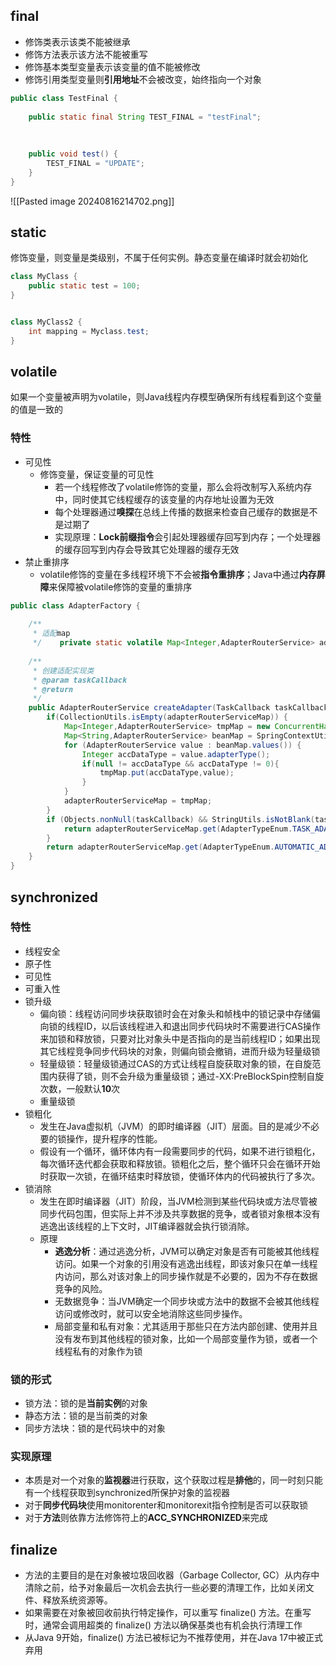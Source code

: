 

## final
- 修饰类表示该类不能被继承
- 修饰方法表示该方法不能被重写
- 修饰基本类型变量表示该变量的值不能被修改
- 修饰引用类型变量则**引用地址**不会被改变，始终指向一个对象
```Java
public class TestFinal {  
  
    public static final String TEST_FINAL = "testFinal";  
  
  
	
    public void test() {  
        TEST_FINAL = "UPDATE";  
    }  
}
```
![[Pasted image 20240816214702.png]]
## static
修饰变量，则变量是类级别，不属于任何实例。静态变量在编译时就会初始化

```java
class MyClass {
    public static test = 100;
}


class MyClass2 {
    int mapping = Myclass.test;
}
```
## volatile
如果一个变量被声明为volatile，则Java线程内存模型确保所有线程看到这个变量的值是一致的

### 特性
- 可见性
	- 修饰变量，保证变量的可见性
		- 若一个线程修改了volatile修饰的变量，那么会将改制写入系统内存中，同时使其它线程缓存的该变量的内存地址设置为无效
		- 每个处理器通过**嗅探**在总线上传播的数据来检查自己缓存的数据是不是过期了
		- 实现原理：**Lock前缀指令**会引起处理器缓存回写到内存；一个处理器的缓存回写到内存会导致其它处理器的缓存无效
- 禁止重排序
	- volatile修饰的变量在多线程环境下不会被**指令重排序**；Java中通过**内存屏障**来保障被volatile修饰的变量的重排序

```java
public class AdapterFactory {  
  
    /**  
     * 适配map  
     */    private static volatile Map<Integer,AdapterRouterService> adapterRouterServiceMap = new ConcurrentHashMap<>();  
  
    /**  
     * 创建适配实现类  
     * @param taskCallback  
     * @return  
     */  
    public AdapterRouterService createAdapter(TaskCallback taskCallback) {  
        if(CollectionUtils.isEmpty(adapterRouterServiceMap)) {  
            Map<Integer,AdapterRouterService> tmpMap = new ConcurrentHashMap<>();  
            Map<String,AdapterRouterService> beanMap = SpringContextUtils.getContext().getBeansOfType(AdapterRouterService.class);  
            for (AdapterRouterService value : beanMap.values()) {  
                Integer accDataType = value.adapterType();  
                if(null != accDataType && accDataType != 0){  
                    tmpMap.put(accDataType,value);  
                }  
            }  
            adapterRouterServiceMap = tmpMap;  
        }  
        if (Objects.nonNull(taskCallback) && StringUtils.isNotBlank(taskCallback.getWaveCode())) {  
            return adapterRouterServiceMap.get(AdapterTypeEnum.TASK_ADAPTER.getVal());  
        }  
        return adapterRouterServiceMap.get(AdapterTypeEnum.AUTOMATIC_ADAPTER.getVal());  
    }  
}
```
## synchronized

### 特性
- 线程安全
- 原子性
- 可见性
- 可重入性
- 锁升级
	- 偏向锁：线程访问同步块获取锁时会在对象头和帧栈中的锁记录中存储偏向锁的线程ID，以后该线程进入和退出同步代码块时不需要进行CAS操作来加锁和释放锁，只要对比对象头中是否指向的是当前线程ID；如果出现其它线程竞争同步代码块的对象，则偏向锁会撤销，进而升级为轻量级锁
	- 轻量级锁：轻量级锁通过CAS的方式让线程自旋获取对象的锁，在自旋范围内获得了锁，则不会升级为重量级锁；通过-XX:PreBlockSpin控制自旋次数，一般默认**10**次
	- 重量级锁
- 锁粗化
	- 发生在Java虚拟机（JVM）的即时编译器（JIT）层面。目的是减少不必要的锁操作，提升程序的性能。
	- 假设有一个循环，循环体内有一段需要同步的代码，如果不进行锁粗化，每次循环迭代都会获取和释放锁。锁粗化之后，整个循环只会在循环开始时获取一次锁，在循环结束时释放锁，使循环体内的代码被执行了多次。
- 锁消除
	- 发生在即时编译器（JIT）阶段，当JVM检测到某些代码块或方法尽管被同步代码包围，但实际上并不涉及共享数据的竞争，或者锁对象根本没有逃逸出该线程的上下文时，JIT编译器就会执行锁消除。
	- 原理
		- **逃逸分析**：通过逃逸分析，JVM可以确定对象是否有可能被其他线程访问。如果一个对象的引用没有逃逸出线程，即该对象只在单一线程内访问，那么对该对象上的同步操作就是不必要的，因为不存在数据竞争的风险。
		- 无数据竞争：当JVM确定一个同步块或方法中的数据不会被其他线程访问或修改时，就可以安全地消除这些同步操作。
		- 局部变量和私有对象：尤其适用于那些只在方法内部创建、使用并且没有发布到其他线程的锁对象，比如一个局部变量作为锁，或者一个线程私有的对象作为锁

### 锁的形式
- 锁方法：锁的是**当前实例**的对象
- 静态方法：锁的是当前类的对象
- 同步方法块：锁的是代码块中的对象

### 实现原理
- 本质是对一个对象的**监视器**进行获取，这个获取过程是**排他**的，同一时刻只能有一个线程获取到synchronized所保护对象的监视器
- 对于**同步代码块**使用monitorenter和monitorexit指令控制是否可以获取锁
- 对于**方法**则依靠方法修饰符上的**ACC_SYNCHRONIZED**来完成

## finalize
- 方法的主要目的是在对象被垃圾回收器（Garbage Collector, GC）从内存中清除之前，给予对象最后一次机会去执行一些必要的清理工作，比如关闭文件、释放系统资源等。
- 如果需要在对象被回收前执行特定操作，可以重写 finalize() 方法。在重写时，通常会调用超类的 finalize() 方法以确保基类也有机会执行清理工作
- 从Java 9开始，finalize() 方法已被标记为不推荐使用，并在Java 17中被正式弃用